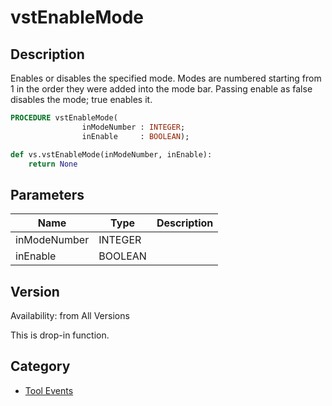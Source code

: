 # vstEnableMode

## Description
Enables or disables the specified mode.  Modes are numbered starting from 1 in the order they were added into the mode bar.  Passing enable as false disables the mode; true enables it.

```pascal
PROCEDURE vstEnableMode(
				inModeNumber : INTEGER;
				inEnable     : BOOLEAN);
```

```python
def vs.vstEnableMode(inModeNumber, inEnable):
    return None
```

## Parameters
|Name|Type|Description|
|---|---|---|
|inModeNumber|INTEGER|   |
|inEnable|BOOLEAN|   |

## Version
Availability: from All Versions

This is drop-in function.

## Category
* [Tool Events](../Categories/Tool%20Events.md)
